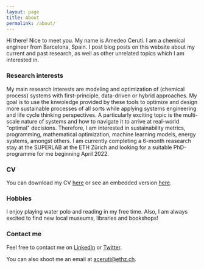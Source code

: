 ```yaml
---
layout: page
title: About
permalink: /about/
---
```


Hi there! Nice to meet you. My name is Amedeo Ceruti. I am a chemical engineer from Barcelona, Spain. I post blog posts on this website about my current and past research, as well as other unrelated topics which I am interested in.

### Research interests

My main research interests are modeling and optimization of (chemical process) systems with first-principle, data-driven or hybrid approaches. My goal is to use the knwoledge provided by these tools to optimize and design more sustainable processes of all sorts while applying systems engineering and life cycle thinking perspectives. A particularly exciting topic is the multi-scale nature of systems and how to navigate it to arrive at real-world "optimal" decisions. Therefore, I am interested in sustainability metrics, programming, mathematical optimization, machine learning models, energy systems, amongst others. I am currently completing a 6-month reasearch stay at the SUPERLAB at the ETH Zürich and looking for a suitable PhD-programme for me beginning April 2022.

### CV

You can download my CV [here](https://ddceruti.github.io/images/20210928_CV.pdf) or see an embedded version [here](https://ddceruti.github.io/cv/).

### Hobbies

I enjoy playing water polo and reading in my free time. Also, I am always excited to find new local museums, libraries and bookshops!

### Contact me

Feel free to contact me on [LinkedIn](https://www.linkedin.com/in/amedeoceruti) or [Twitter](https://twitter.com/AmedeoCeruti). 

You can also shoot me an email at [aceruti@ethz.ch](mailto:aceruti@ethz.ch).

